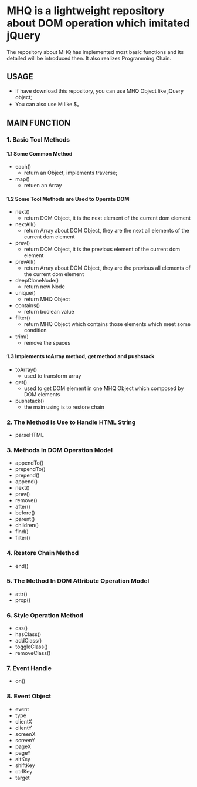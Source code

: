 # MHQ is a lightweight repository about DOM operation which imitated jQuery

The repository about MHQ has implemented most basic functions and its detailed will be introduced then.
It also realizes Programming Chain.

## USAGE

- If have download this repository, you can use MHQ Object like jQuery object;
- You can also use M like $。 

## MAIN FUNCTION

### 1. Basic Tool Methods 

#### 1.1 Some Common Method

- each()
  + return an Object, implements traverse;
- map()
  + retuen an Array

#### 1.2 Some Tool Methods are Used to Operate DOM

- next()
  + return DOM Object, it is the next element of the current dom element
- nextAll()
  + return Array about DOM Object, they are the next all elements of the current dom element
- prev()
  + return DOM Object, it is the previous element of the current dom element
- prevAll()
  + return Array about DOM Object, they are the previous all elements of the current dom element
- deepCloneNode()
  + return new Node
- unique()
  + return MHQ Object
- contains()
  + return boolean value
- filter()
  + return MHQ Object which contains those elements which meet some condition
- trim()
  + remove the spaces

#### 1.3 Implements toArray method, get method and pushstack

- toArray()
  + used to transform array
- get()
  + used to get DOM element in one MHQ Object which composed by DOM elements
- pushstack()
  + the main using is to restore chain

### 2. The Method Is Use to Handle HTML String

- parseHTML

### 3. Methods In DOM Operation Model

- appendTo()
- prependTo()
- prepend()
- append()
- next()
- prev()
- remove()
- after()
- before()
- parent()
- children()
- find()
- filter()

### 4. Restore Chain Method

- end()

### 5. The Method In DOM Attribute Operation Model

- attr()
- prop()

### 6. Style Operation Method

- css()
- hasClass()
- addClass()
- toggleClass()
- removeClass()

### 7. Event Handle 

- on()

### 8. Event Object 

- event
- type 
- clientX
- clientY
- screenX
- screenY
- pageX 
- pageY 
- altKey 
- shiftKey
- ctrlKey 
- target
